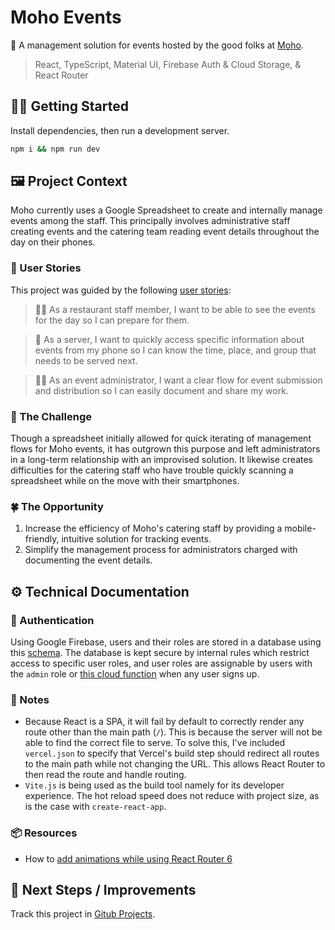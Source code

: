 # Moho Events

📆 A management solution for events hosted by the good folks at [Moho](https://www.moho.co/).

> React, TypeScript, Material UI, Firebase Auth & Cloud Storage, & React Router

## 🧑‍💻 Getting Started

Install dependencies, then run a development server.

```bash
npm i && npm run dev
```

## 🖼 Project Context

Moho currently uses a Google Spreadsheet to create and internally manage events among the staff. This principally involves administrative staff creating events and the catering team reading event details throughout the day on their phones.

### 🙋 User Stories

This project was guided by the following [user stories](https://www.interaction-design.org/literature/topics/user-stories):

> 🧑‍🍳 As a restaurant staff member, I want to be able to see the events for the day so I can prepare for them.

> 🤵 As a server, I want to quickly access specific information about events from my phone so I can know the time, place, and group that needs to be served next.

> 🧑‍💼 As an event administrator, I want a clear flow for event submission and distribution so I can easily document and share my work.

### 💭 The Challenge

Though a spreadsheet initially allowed for quick iterating of management flows for Moho events, it has outgrown this purpose and left administrators in a long-term relationship with an improvised solution. It likewise creates difficulties for the catering staff who have trouble quickly scanning a spreadsheet while on the move with their smartphones.

### 🍀 The Opportunity

1. Increase the efficiency of Moho's catering staff by providing a mobile-friendly, intuitive solution for tracking events.
2. Simplify the management process for administrators charged with documenting the event details.

## ⚙️ Technical Documentation

### 🔐 Authentication

Using Google Firebase, users and their roles are stored in a database using this [schema](https://github.com/JamesMitofsky/moho-access#database-structure). The database is kept secure by internal rules which restrict access to specific user roles, and user roles are assignable by users with the `admin` role or [this cloud function](https://github.com/JamesMitofsky/moho-auth-functions) when any user signs up.

### 📝 Notes

- Because React is a SPA, it will fail by default to correctly render any route other than the main path (`/`). This is because the server will not be able to find the correct file to serve. To solve this, I've included `vercel.json` to specify that Vercel's build step should redirect all routes to the main path while not changing the URL. This allows React Router to then read the route and handle routing.
- `Vite.js` is being used as the build tool namely for its developer experience. The hot reload speed does not reduce with project size, as is the case with `create-react-app`.

### 📦 Resources

- How to [add animations while using React Router 6](https://dev.to/fazliddin04/react-router-v6-animated-transitions-diy-3e6l)

## 🚀 Next Steps / Improvements

Track this project in [Gitub Projects](https://github.com/users/JamesMitofsky/projects/1).
